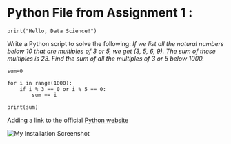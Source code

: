 # **Python File from Assignment 1 :**
```
print("Hello, Data Science!")
```

Write a Python script to solve the following:
_If we list all the natural numbers below 10 that are multiples of 3 or 5, we get (3, 5, 6, 9)._ 
_The sum of these multiples is 23. Find the sum of all the multiples of 3 or 5 below 1000._

```
sum=0

for i in range(1000):
    if i % 3 == 0 or i % 5 == 0:
        sum += i
    
print(sum)
```

Adding a link to the official [Python website](https://www.python.org)

![My Installation Screenshot](screenshots:pandas_install.png "Pandas installation")
